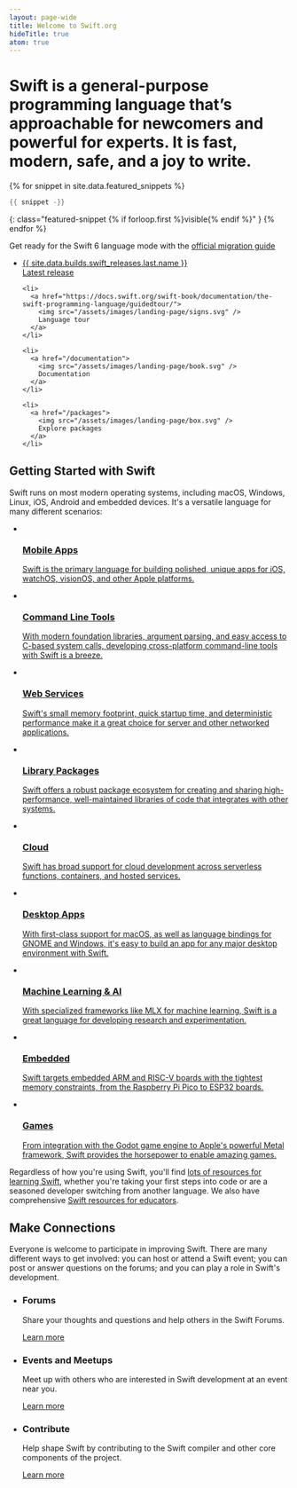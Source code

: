 ```yaml
---
layout: page-wide
title: Welcome to Swift.org
hideTitle: true
atom: true
---
```


<div class="callout" markdown="1">
  <h1 class="preamble">Swift is a <strong>general-purpose</strong> programming language that’s <strong>approachable</strong> for newcomers and <strong>powerful</strong> for experts. <span>It is <strong>fast</strong>, <strong>modern</strong>, <strong>safe</strong>, and a <strong>joy</strong> to write.</span></h1>

{% for snippet in site.data.featured_snippets %}
```swift
{{ snippet -}}
```
{: class="featured-snippet {% if forloop.first %}visible{% endif %}" }
{% endfor %}
</div>

<div class="banner primary">
  <p>Get ready for the Swift 6 language mode with the
  <a href="https://www.swift.org/migration/">official migration guide</a></p>
</div>

<div class="link-grid">
  <ul>
    <li>
      <a href="/install">
        <div class="flex-container">
          <div class="latest-release-container">
          <span>
            {{ site.data.builds.swift_releases.last.name }}
          </span>
          </div>
          Latest release
        </div>
      </a>
    </li>

    <li>
      <a href="https://docs.swift.org/swift-book/documentation/the-swift-programming-language/guidedtour/">
        <img src="/assets/images/landing-page/signs.svg" />
        Language tour
      </a>
    </li>

    <li>
      <a href="/documentation">
        <img src="/assets/images/landing-page/book.svg" />
        Documentation
      </a>
    </li>

    <li>
      <a href="/packages">
        <img src="/assets/images/landing-page/box.svg" />
        Explore packages
      </a>
    </li>
  </ul>
</div>

## Getting Started with Swift

<p>
  Swift runs on most modern operating systems, including macOS, Windows, Linux,
  iOS, Android and embedded devices. It's a versatile language for many
  different scenarios:
</p>

<ul class="grid-level-0 grid-layout-use-cases">
  <li class="grid-level-1 selectable">
   <a href="/getting-started/swiftui">
    <div class="heading">
        <img src="/assets/images/landing-page/phone.svg" alt="">
        <h3>Mobile Apps</h3>
      </div>
      <p>
        Swift is the primary language for building polished, unique apps for
        iOS, watchOS, visionOS, and other Apple platforms.
      </p>
    </a>
  </li>
  <li class="grid-level-1 selectable">
    <a href="/getting-started/cli-swiftpm">
      <div class="heading">
        <img src="/assets/images/landing-page/terminal.svg" alt="">
        <h3>Command Line Tools</h3>
      </div>
      <p>
        With modern foundation libraries, argument parsing, and easy access to
        C-based system calls, developing cross-platform command-line tools
        with Swift is a breeze.
      </p>
    </a>
  </li>
  <li class="grid-level-1 selectable">
    <a href="/getting-started/vapor-web-server">
      <div class="heading">
        <img src="/assets/images/landing-page/server.svg" alt="">
        <h3>Web Services</h3>
      </div>
      <p>
        Swift's small memory footprint, quick startup time, and deterministic
        performance make it a great choice for server and other networked
        applications.
      </p>
    </a>
  </li>
  <li class="grid-level-1 selectable">
    <a href="/getting-started/library-swiftpm">
      <div class="heading">
        <img src="/assets/images/landing-page/package.svg" alt="">
        <h3>Library Packages</h3>
      </div>
      <p>
        Swift offers a robust package ecosystem for creating and sharing
        high-performance, well-maintained libraries of code that integrates
        with other systems.
      </p>
    </a>
  </li>
  <li class="grid-level-1 selectable">
    <a href="/getting-started/cloud/">
      <div class="heading">
        <img src="/assets/images/landing-page/cloud.svg" alt="">
        <h3>Cloud</h3>
      </div>
      <p>
        Swift has broad support for cloud development across serverless
        functions, containers, and hosted services.
      </p>
    </a>
  </li>
  <li class="grid-level-1 selectable">
    <a href="/getting-started/desktop/">
    <div class="heading">  
      <img src="/assets/images/landing-page/desktop.svg" alt="">
    <h3>Desktop Apps</h3>
    </div>
      <p>
        With first-class support for macOS, as well as language bindings for
        GNOME and Windows, it's easy to build an app for any major desktop
        environment with Swift.
      </p>
    </a>
  </li>
  <li class="grid-level-1 selectable">
    <a href="/getting-started/ai-ml">
      <div class="heading">
        <img src="/assets/images/landing-page/ai.svg" alt="">
        <h3>Machine Learning & AI</h3>
      </div>
      <p>
        With specialized frameworks like MLX for machine learning, Swift is a
        great language for developing research and experimentation.
      </p>
    </a>
  </li>
  <li class="grid-level-1 selectable">
    <a href="/getting-started/embedded-swift/">
      <div class="heading">
        <img src="/assets/images/landing-page/chip.svg" alt="">
        <h3>Embedded</h3>
      </div>
      <p>
        Swift targets embedded ARM and RISC-V boards with the tightest memory
        constraints, from the Raspberry Pi Pico to ESP32 boards.
      </p>
    </a>
  </li>
  <li class="grid-level-1 selectable">
    <a href="/getting-started/games/">
    <div class="heading">
      <img src="/assets/images/landing-page/controller.svg" alt="">
      <h3>Games</h3>
    </div>
      <p>
        From integration with the Godot game engine to Apple's powerful Metal
        framework, Swift provides the horsepower to enable amazing games.
      </p>
    </a>
  </li>
</ul>

Regardless of how you're using Swift, you'll find [lots of resources for learning Swift](https://developer.apple.com/swift/pathway/), whether you're taking your first steps into code or are a seasoned developer switching from another language. We also have comprehensive [Swift resources for educators](https://education.apple.com/learning-center/T021340A-en_US).

## Make Connections

Everyone is welcome to participate in improving Swift. There are many different ways to get involved: you can host or attend a Swift event; you can post or answer questions on the forums; and you can play a role in Swift's development.

<ul class="grid-level-0 grid-layout-3-column">
  <li class="grid-level-1">
    <h3>Forums</h3>
    <p>
      Share your thoughts and questions and help others in the Swift Forums.
    </p>
    <a href="https://forums.swift.org/" class="cta-secondary">Learn more</a>
  </li>
  <li class="grid-level-1">
    <h3>Events and Meetups</h3>
    <p>
      Meet up with others who are interested in Swift development at an event near you.
    </p>
    <a href="https://dev.events/ios" class="cta-secondary">Learn more</a>
  </li>
    <li class="grid-level-1">
    <h3>Contribute</h3>
    <p>
      Help shape Swift by contributing to the Swift compiler and other core components of the project.
    </p>
    <a href="/contributing/" class="cta-secondary">Learn more</a>
  </li>
</ul>

<script>
  var featuredSnippets = document.querySelectorAll('.featured-snippet');
  var visibleSnippet = document.querySelector('.featured-snippet.visible');
  var randomIndex = Math.floor(Math.random() * featuredSnippets.length);

  visibleSnippet?.classList.remove('visible');
  featuredSnippets[randomIndex]?.classList.add('visible');
</script>

